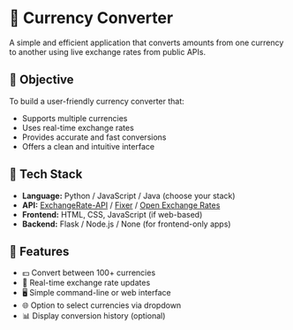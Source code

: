 # 💱 Currency Converter

A simple and efficient application that converts amounts from one currency to another using live exchange rates from public APIs.

## 🎯 Objective

To build a user-friendly currency converter that:
- Supports multiple currencies
- Uses real-time exchange rates
- Provides accurate and fast conversions
- Offers a clean and intuitive interface

## 🧰 Tech Stack

- **Language:** Python / JavaScript / Java (choose your stack)
- **API:** [ExchangeRate-API](https://www.exchangerate-api.com/) / [Fixer](https://fixer.io/) / [Open Exchange Rates](https://openexchangerates.org/)
- **Frontend:** HTML, CSS, JavaScript (if web-based)
- **Backend:** Flask / Node.js / None (for frontend-only apps)

## 🚀 Features

- 💵 Convert between 100+ currencies
- 🔄 Real-time exchange rate updates
- 🖥️ Simple command-line or web interface
- 🌐 Option to select currencies via dropdown
- 📊 Display conversion history (optional)

